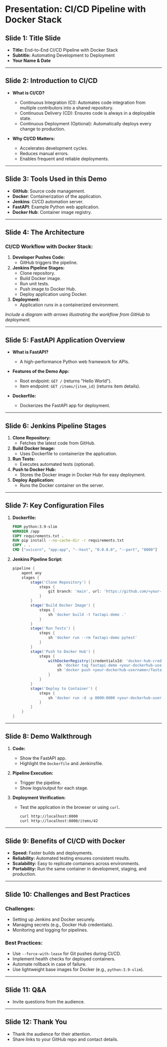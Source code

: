 # Presentation: CI/CD Pipeline with Docker Stack

## **Slide 1: Title Slide**
- **Title:** End-to-End CI/CD Pipeline with Docker Stack
- **Subtitle:** Automating Development to Deployment
- **Your Name & Date**

---

## **Slide 2: Introduction to CI/CD**
- **What is CI/CD?**
  - Continuous Integration (CI): Automates code integration from multiple contributors into a shared repository.
  - Continuous Delivery (CD): Ensures code is always in a deployable state.
  - Continuous Deployment (Optional): Automatically deploys every change to production.

- **Why CI/CD Matters:**
  - Accelerates development cycles.
  - Reduces manual errors.
  - Enables frequent and reliable deployments.

---

## **Slide 3: Tools Used in this Demo**
- **GitHub**: Source code management.
- **Docker**: Containerization of the application.
- **Jenkins**: CI/CD automation server.
- **FastAPI**: Example Python web application.
- **Docker Hub**: Container image registry.

---

## **Slide 4: The Architecture**
### CI/CD Workflow with Docker Stack:
1. **Developer Pushes Code:**
   - GitHub triggers the pipeline.
2. **Jenkins Pipeline Stages:**
   - Clone repository.
   - Build Docker image.
   - Run unit tests.
   - Push image to Docker Hub.
   - Deploy application using Docker.
3. **Deployment:**
   - Application runs in a containerized environment.

*Include a diagram with arrows illustrating the workflow from GitHub to deployment.*

---

## **Slide 5: FastAPI Application Overview**
- **What is FastAPI?**
  - A high-performance Python web framework for APIs.
- **Features of the Demo App:**
  - Root endpoint: `GET /` (returns "Hello World").
  - Item endpoint: `GET /items/{item_id}` (returns item details).

- **Dockerfile:**
  - Dockerizes the FastAPI app for deployment.

---

## **Slide 6: Jenkins Pipeline Stages**
1. **Clone Repository:**
   - Fetches the latest code from GitHub.
2. **Build Docker Image:**
   - Uses Dockerfile to containerize the application.
3. **Run Tests:**
   - Executes automated tests (optional).
4. **Push to Docker Hub:**
   - Stores the Docker image in Docker Hub for easy deployment.
5. **Deploy Application:**
   - Runs the Docker container on the server.

---

## **Slide 7: Key Configuration Files**
1. **Dockerfile:**
   ```dockerfile
   FROM python:3.9-slim
   WORKDIR /app
   COPY requirements.txt .
   RUN pip install --no-cache-dir -r requirements.txt
   COPY . .
   CMD ["uvicorn", "app:app", "--host", "0.0.0.0", "--port", "8000"]
   ```

2. **Jenkins Pipeline Script:**
   ```groovy
   pipeline {
       agent any
       stages {
           stage('Clone Repository') {
               steps {
                   git branch: 'main', url: 'https://github.com/<your-repo>.git'
               }
           }
           stage('Build Docker Image') {
               steps {
                   sh 'docker build -t fastapi-demo .'
               }
           }
           stage('Run Tests') {
               steps {
                   sh 'docker run --rm fastapi-demo pytest'
               }
           }
           stage('Push to Docker Hub') {
               steps {
                   withDockerRegistry([credentialsId: 'docker-hub-credentials', url: '']) {
                       sh 'docker tag fastapi-demo <your-dockerhub-username>/fastapi-demo:latest'
                       sh 'docker push <your-dockerhub-username>/fastapi-demo:latest'
                   }
               }
           }
           stage('Deploy to Container') {
               steps {
                   sh 'docker run -d -p 8000:8000 <your-dockerhub-username>/fastapi-demo:latest'
               }
           }
       }
   }
   ```

---

## **Slide 8: Demo Walkthrough**
1. **Code:**
   - Show the FastAPI app.
   - Highlight the `Dockerfile` and Jenkinsfile.

2. **Pipeline Execution:**
   - Trigger the pipeline.
   - Show logs/output for each stage.

3. **Deployment Verification:**
   - Test the application in the browser or using `curl`.
     ```bash
     curl http://localhost:8000
     curl http://localhost:8000/items/42
     ```

---

## **Slide 9: Benefits of CI/CD with Docker**
- **Speed:** Faster builds and deployments.
- **Reliability:** Automated testing ensures consistent results.
- **Scalability:** Easy to replicate containers across environments.
- **Portability:** Run the same container in development, staging, and production.

---

## **Slide 10: Challenges and Best Practices**
### **Challenges:**
- Setting up Jenkins and Docker securely.
- Managing secrets (e.g., Docker Hub credentials).
- Monitoring and logging for pipelines.

### **Best Practices:**
- Use `--force-with-lease` for Git pushes during CI/CD.
- Implement health checks for deployed containers.
- Automate rollback in case of failure.
- Use lightweight base images for Docker (e.g., `python:3.9-slim`).

---

## **Slide 11: Q&A**
- Invite questions from the audience.

---

## **Slide 12: Thank You**
- Thank the audience for their attention.
- Share links to your GitHub repo and contact details.
